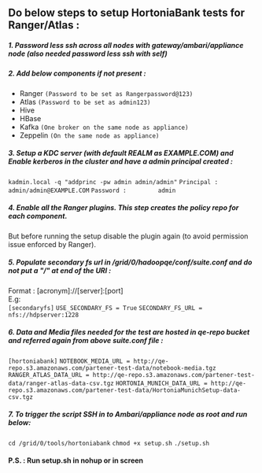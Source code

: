 ## Do below steps to setup HortoniaBank tests for Ranger/Atlas :

##### 1. Password less ssh across all nodes with gateway/ambari/appliance node (also needed password less ssh with self)

##### 2. Add below components if not present : <br>
- Ranger 		`(Password to be set as Rangerpassword@123)`
- Atlas		`(Password to be set as admin123)`
- Hive
- HBase
- Kafka		`(One broker on the same node as appliance)`
- Zeppelin	`(On the same node as appliance)`

##### 3. Setup a KDC server (with default REALM as EXAMPLE.COM) and Enable kerberos in the cluster and have a admin principal created : <br>
`kadmin.local -q "addprinc -pw admin admin/admin"`
`Principal : 	admin/admin@EXAMPLE.COM`
`Password : 		admin`

##### 4. Enable all the Ranger plugins. This step creates the policy repo for each component. <br>
But before running the setup disable the plugin again (to avoid permission issue enforced by Ranger).

##### 5. Populate secondary fs url in /grid/0/hadoopqe/conf/suite.conf and do not put a "/" at end of the URI : <br>
Format : 	[acronym]://[server]:[port] <br>
E.g: <br>
`[secondaryfs]`
`USE_SECONDARY_FS = True`
`SECONDARY_FS_URL = nfs://hdpserver:1228`

##### 6. Data and Media files needed for the test are hosted in qe-repo bucket and referred again from above suite.conf file : <br>
`[hortoniabank]`
`NOTEBOOK_MEDIA_URL = http://qe-repo.s3.amazonaws.com/partener-test-data/notebook-media.tgz`
`RANGER_ATLAS_DATA_URL = http://qe-repo.s3.amazonaws.com/partener-test-data/ranger-atlas-data-csv.tgz`
`HORTONIA_MUNICH_DATA_URL = http://qe-repo.s3.amazonaws.com/partener-test-data/HortoniaMunichSetup-data-csv.tgz`

##### 7. To trigger the script SSH in to Ambari/appliance node as root and run below: <br>
`cd /grid/0/tools/hortoniabank`
`chmod +x setup.sh`
`./setup.sh`

#### P.S. : Run setup.sh in nohup or in screen

